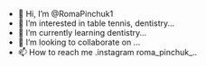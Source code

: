 - 👋 Hi, I’m @RomaPinchuk1
- 👀 I’m interested in table tennis, dentistry...
- 🌱 I’m currently learning dentistry...
- 💞️ I’m looking to collaborate on ...
- 📫 How to reach me .instagram roma_pinchuk_..

<!---
RomaPinchuk1/RomaPinchuk1 is a ✨ special ✨ repository because its `README.md` (this file) appears on your GitHub profile.
You can click the Preview link to take a look at your changes.
--->
